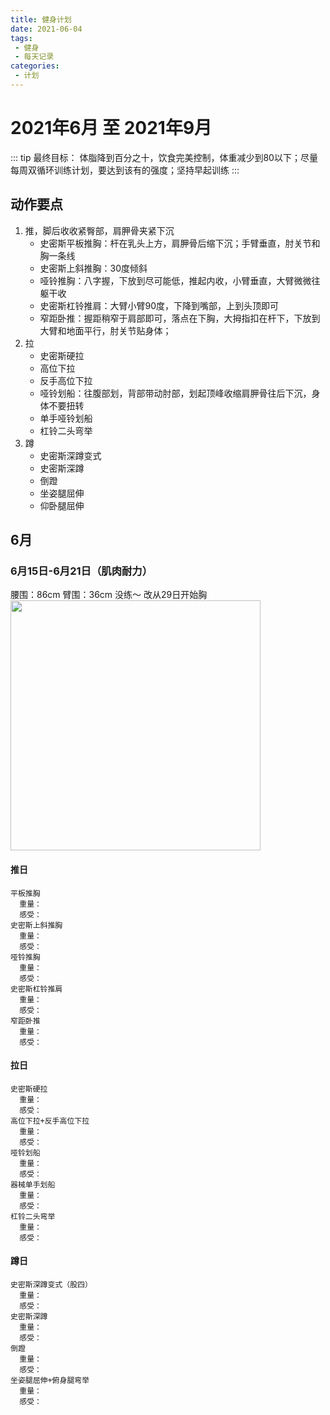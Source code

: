 ```yaml
---
title: 健身计划
date: 2021-06-04
tags:
 - 健身
 - 每天记录
categories:
 - 计划
--- 
```


# 2021年6月 至 2021年9月
::: tip
最终目标：
体脂降到百分之十，饮食完美控制，体重减少到80以下；尽量每周双循环训练计划，要达到该有的强度；坚持早起训练
:::
## 动作要点
1. 推，脚后收收紧臀部，肩胛骨夹紧下沉
    - 史密斯平板推胸：杆在乳头上方，肩胛骨后缩下沉；手臂垂直，肘关节和胸一条线
    - 史密斯上斜推胸：30度倾斜
    - 哑铃推胸：八字握，下放到尽可能低，推起内收，小臂垂直，大臂微微往躯干收
    - 史密斯杠铃推肩：大臂小臂90度，下降到嘴部，上到头顶即可
    - 窄距卧推：握距稍窄于肩部即可，落点在下胸，大拇指扣在杆下，下放到大臂和地面平行，肘关节贴身体；
2. 拉
    - 史密斯硬拉
    - 高位下拉
    - 反手高位下拉
    - 哑铃划船：往腹部划，背部带动肘部，划起顶峰收缩肩胛骨往后下沉，身体不要扭转
    - 单手哑铃划船
    - 杠铃二头弯举
3. 蹲
    - 史密斯深蹲变式
    - 史密斯深蹲
    - 倒蹬
    - 坐姿腿屈伸
    - 仰卧腿屈伸
 
## 6月
### 6月15日-6月21日（肌肉耐力）
腰围：86cm
臂围：36cm
没练～
改从29日开始胸
<img src="/assets/img/第一周.png" style="width: 400px; margin-let: 0">

#### 推日
    平板推胸
      重量：
      感受：
    史密斯上斜推胸
      重量：
      感受：
    哑铃推胸
      重量：
      感受：    
    史密斯杠铃推肩
      重量：
      感受：    
    窄距卧推
      重量：
      感受：

#### 拉日
    史密斯硬拉
      重量：
      感受：
    高位下拉+反手高位下拉
      重量：
      感受：
    哑铃划船
      重量：
      感受：
    器械单手划船
      重量：
      感受：
    杠铃二头弯举
      重量：
      感受：

#### 蹲日
    史密斯深蹲变式（股四）
      重量：
      感受：
    史密斯深蹲
      重量：
      感受：
    倒蹬
      重量：
      感受：
    坐姿腿屈伸+俯身腿弯举
      重量：
      感受：
